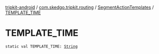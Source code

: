 [tripkit-android](../../index.md) / [com.skedgo.tripkit.routing](../index.md) / [SegmentActionTemplates](index.md) / [TEMPLATE_TIME](./-t-e-m-p-l-a-t-e_-t-i-m-e.md)

# TEMPLATE_TIME

`static val TEMPLATE_TIME: `[`String`](https://kotlinlang.org/api/latest/jvm/stdlib/kotlin/-string/index.html)